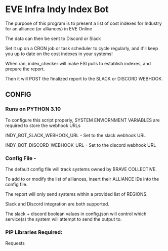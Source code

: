 # EVE Infra Indy Index Bot

The purpose of this program is to present a list of cost indexes for Industry for an alliance (or alliances) in EVE Online

The data can then be sent to Discord or Slack

Set it up on a CRON job or task scheduler to cycle regularly, and it'll keep you up to date on the cost indexes in your systems! 

When ran, index_checker will make ESI pulls to establish indexes, and prepare the report.

Then it will POST the finalized report to the SLACK or DISCORD WEBHOOK.

## CONFIG ##

### Runs on PYTHON 3.10

To configure this script properly, SYSTEM ENVIORNMENT VARIABLES are required to store the webhook URLs

INDY_BOT_SLACK_WEBHOOK_URL - Set to the slack webhook URL

INDY_BOT_DISCORD_WEBHOOK_URL - Set to the discord webhook URL


### Config File -

The default config file will track systems owned by BRAVE COLLECTIVE.

To add to or modify the list of alliances, insert their ALLIANCE IDs into the config file.

The report will only send systems within a provided list of REGIONS.

Slack and Discord integration are both supported.

The slack + discord boolean values in config.json will control which service(s) the system will attempt to send the output to.


### PIP Libraries Required:

Requests

